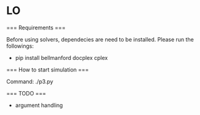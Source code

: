 # LO

=== Requirements ===

Before using solvers, dependecies are need to be installed. Please run the followings:

* pip install bellmanford docplex cplex

=== How to start simulation ===

Command:
	./p3.py

=== TODO ===

* argument handling
